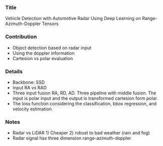
### Title
Vehicle Detection with Automotive Radar Using Deep Learning on Range-Azimuth-Doppler Tensors

### Contribution
* Object detection based on radar input
* Using the doppler information
* Cartesion vs polar evaluation

### Details
* Backbone: SSD
* Input RA vs RAD
* Three input fusion RA, RD, AD. Three pipeline with middle fusion. The input is polar input and the output is transformed cartesion form polar. 
* The loss function considering the classification, bbox regression, and velocity estimation. 

### Notes
* Radar vs LiDAR 1) Cheaper 2) robust to bad weather (rain and fog)
* Radar signal has three dimension range-azimuth-doppler

